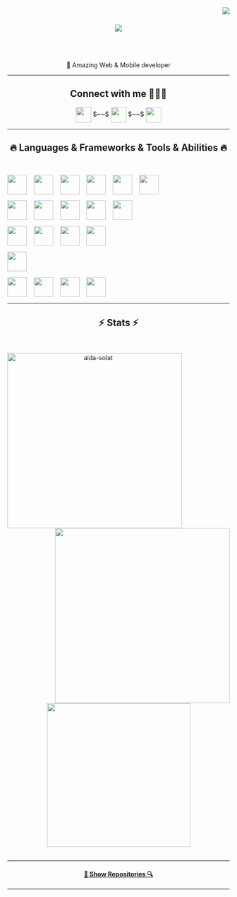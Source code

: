 <img align="right" src="https://visitor-badge.laobi.icu/badge?page_id=freedevsoft.freedevsoft">

<h1 align="center">
  <a href="https://git.io/typing-svg">
    <img src="https://readme-typing-svg.herokuapp.com/?lines=Hello+Thanks+for+visiting+my+github!+👋;💖Professional+developer....;">
  </a>
</h1>

<br>
<p align="center">
  <br>
  🔬 Amazing Web & Mobile developer
  <br>
  
</p>

<hr>
<h2 align='center'> Connect with me 🙋🏼‍♀️ </h2>
<p align='center'>
<a href = 'https://www.linkedin.com/in/aida-solat/'> <img width = '35px' align= 'center' src="https://raw.githubusercontent.com/rahulbanerjee26/githubAboutMeGenerator/main/icons/linked-in-alt.svg"/></a>  
$~~$
<a href = 'https://github.com/aida-solat'> <img width = '35px' align= 'center' src="https://raw.githubusercontent.com/rahulbanerjee26/githubAboutMeGenerator/main/icons/github.svg"/></a> 
$~~$
<a href="mailto:aidasolatco@gmail.com?subject=Would you like more information?"> <img width = '35px' align= 'center' src="https://raw.githubusercontent.com/rahulbanerjee26/githubAboutMeGenerator/main/icons/yahoo.svg"/></a> 
 

  </p>
 

<hr>
<h2 align="center">🔥 Languages & Frameworks & Tools & Abilities 🔥</h2>
<br>
<p align="center">

<a><img width ='44px' align='center' src ='https://raw.githubusercontent.com/rahulbanerjee26/githubAboutMeGenerator/main/icons/javascript.svg'></a>
  $~~$
<a><img width ='44px' align='center' src ='https://raw.githubusercontent.com/rahulbanerjee26/githubAboutMeGenerator/main/icons/typescript.svg'></a>
  $~~$
<a><img width ='44px' align='center' src ='https://raw.githubusercontent.com/rahulbanerjee26/githubAboutMeGenerator/main/icons/reactjs.svg'></a>
  $~~$
<a><img width ='44px' align='center' src ='https://raw.githubusercontent.com/rahulbanerjee26/githubAboutMeGenerator/main/icons/redux.svg'></a>
  $~~$
<a><img width ='44px' align='center' src ='https://raw.githubusercontent.com/rahulbanerjee26/githubAboutMeGenerator/main/icons/nodejs.svg'></a>
  $~~$
<a><img width ='44px' align='center' src ='https://raw.githubusercontent.com/rahulbanerjee26/githubAboutMeGenerator/main/icons/reactnative.svg'></a>
  $~~$

<a><img width ='44px' align='center' src ='https://raw.githubusercontent.com/rahulbanerjee26/githubAboutMeGenerator/main/icons/css.svg'></a>
  $~~$
<a><img width ='44px' align='center' src ='https://raw.githubusercontent.com/rahulbanerjee26/githubAboutMeGenerator/main/icons/sass.svg'></a>
  $~~$
<a><img width ='44px' align='center' src ='https://raw.githubusercontent.com/rahulbanerjee26/githubAboutMeGenerator/main/icons/bootstrap.svg'></a>
  $~~$
<a><img width ='44px' align='center' src ='https://raw.githubusercontent.com/rahulbanerjee26/githubAboutMeGenerator/main/icons/tailwind.svg'></a>
  $~~$
<a><img width ='44px' align='center' src ='https://raw.githubusercontent.com/rahulbanerjee26/githubAboutMeGenerator/main/icons/html.svg'> </a>
  $~~$

<a><img width ='44px' align='center' src ='https://raw.githubusercontent.com/rahulbanerjee26/githubAboutMeGenerator/main/icons/oracle.svg'></a>
  $~~$
<a><img width ='44px' align='center' src ='https://raw.githubusercontent.com/rahulbanerjee26/githubAboutMeGenerator/main/icons/mysql.svg'></a>
  $~~$
<a><img width ='44px' align='center' src ='https://raw.githubusercontent.com/rahulbanerjee26/githubAboutMeGenerator/main/icons/mongodb.svg'></a>
  $~~$
<a><img width ='44px' align='center' src ='https://raw.githubusercontent.com/rahulbanerjee26/githubAboutMeGenerator/main/icons/postgresql.svg'></a>
  $~~$

<a><img width ='44px' align='center' src ='https://raw.githubusercontent.com/rahulbanerjee26/githubAboutMeGenerator/main/icons/firebase.svg'>  </a>
  $~~$

<a><img width ='44px' align='center' src ='https://raw.githubusercontent.com/rahulbanerjee26/githubAboutMeGenerator/main/icons/git.svg'></a>
  $~~$
<a><img width ='44px' align='center' src ='https://raw.githubusercontent.com/rahulbanerjee26/githubAboutMeGenerator/main/icons/github.svg'></a>
  $~~$
<a><img width ='44px' align='center' src ='https://raw.githubusercontent.com/rahulbanerjee26/githubAboutMeGenerator/main/icons/npm.svg'></a>
  $~~$
<a><img width ='44px' align='center' src ='https://raw.githubusercontent.com/rahulbanerjee26/githubAboutMeGenerator/main/icons/babel.svg'></a>
   
 
</p>
<hr>
<h2 align="center">⚡ Stats ⚡</h2>
<br>
<p align=center>
  <div align=center>
    <a href="#" title="Go to Source">
      <img align="left" width=396 src="https://github-readme-streak-stats.herokuapp.com/?user=aida-solat&theme=react&border=#61dafb&hide_border=true" alt="aida-solat" />
    </a>
    <a href="#" title="Go to Source">
      <img align="right" width=396 src="https://github-readme-stats.vercel.app/api?username=aida-solat&show_icons=true&theme=react&border_color=#61dafb&hide_border=true" />
    </a>
  </div>
  <br><br><br><br><br><br><br><br><br>
  <div align=center>
    <a href="#">
      <img width=325 align="center" src="https://github-readme-stats.vercel.app/api/top-langs/?username=aida-solat&hide=c%23,powershell,Mathematica,Ruby,Objective-C,Objective-C%2b%2b,Cuda&title_color=61dafb&text_color=ffffff&icon_color=61dafb&bg_color=20232a&langs_count=8&layout=compact&border_color=#61dafb&hide_border=true" />
    </a>
  </div>
  <br>
  
</p>
<hr>


<h4 align="center">
  <a href="https://github.com/aida-solat?tab=repositories" title="Show Repositories">🔎 Show Repositories 🔍</a>
</h4>

<hr>





